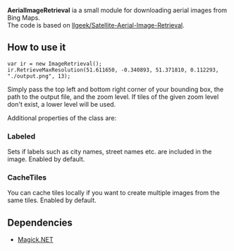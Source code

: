 **AerialImageRetrieval** ia a small module for downloading aerial images from Bing Maps.  
The code is based on [llgeek/Satellite-Aerial-Image-Retrieval](https://github.com/llgeek/Satellite-Aerial-Image-Retrieval).

## How to use it

    var ir = new ImageRetrieval();
    ir.RetrieveMaxResolution(51.611650, -0.340893, 51.371810, 0.112293, "./output.png", 13);

Simply pass the top left and bottom right corner of your bounding box, the path to the output file, and the zoom level. If tiles of the given zoom level don't exist, a lower level will be used.

Additional properties of the class are:

### Labeled
Sets if labels such as city names, street names etc. are included in the image. Enabled by default.

### CacheTiles
You can cache tiles locally if you want to create multiple images from the same tiles. Enabled by default.

## Dependencies
* [Magick.NET](https://github.com/dlemstra/Magick.NET/)

